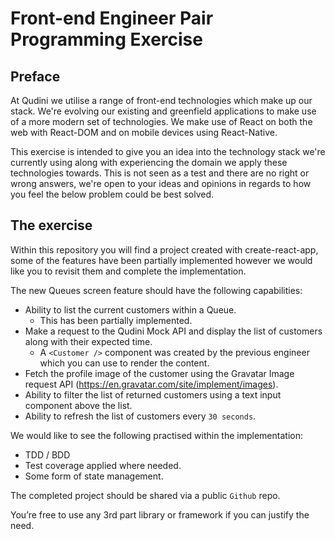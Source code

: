 # Front-end Engineer Pair Programming Exercise

## Preface

At Qudini we utilise a range of front-end technologies which make up our stack. We're evolving our existing and greenfield applications to make use of a more modern set of technologies. We make use of React on both the web with React-DOM and on mobile devices using React-Native.

This exercise is intended to give you an idea into the technology stack we're currently using along with experiencing the domain we apply these technologies towards. This is not seen as a test and there are no right or wrong answers, we're open to your ideas and opinions in regards to how you feel the below problem could be best solved.

## The exercise

Within this repository you will find a project created with create-react-app, some of the features have been partially implemented however we would like you to revisit them and complete the implementation.

The new Queues screen feature should have the following capabilities:
- Ability to list the current customers within a Queue.
    - This has been partially implemented.
- Make a request to the Qudini Mock API and display the list of customers along with their expected time.
    - A `<Customer />` component was created by the previous engineer which you can use to render the content.
- Fetch the profile image of the customer using the Gravatar Image request API (https://en.gravatar.com/site/implement/images).
- Ability to filter the list of returned customers using a text input component above the list.
- Ability to refresh the list of customers every `30 seconds`. 

We would like to see the following practised within the implementation:
- TDD / BDD
- Test coverage applied where needed.
- Some form of state management.

The completed project should be shared via a public `Github` repo.

You’re free to use any 3rd part library or framework if you can justify the need.
